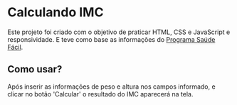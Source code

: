 # Calculando IMC

Este projeto foi criado com o objetivo de praticar HTML, CSS e JavaScript e responsividade.
E teve como base as informações do [Programa Saúde Fácil](https://www.programasaudefacil.com.br/calculadora-de-imc).

## Como usar?

Após inserir as informações de peso e altura nos campos informado, e clicar no botão 'Calcular' o resultado do IMC aparecerá na tela.


